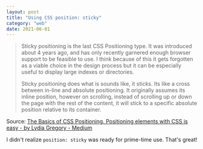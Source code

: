 ```yaml
---
layout: post
title: "Using CSS position: sticky"
category: "web"
date: 2021-06-01
---
```


> Sticky positioning is the last CSS Positioning type. It was introduced about 4 years ago, and has only recently garnered enough browser support to be feasible to use. I think because of this it gets forgotten as a viable choice in the design process but it can be especially useful to display large indexes or directories.
>
> Sticky positioning does what is sounds like, it sticks. Its like a cross between in-line and absolute positioning. It originally assumes its inline position, however on scrolling, instead of scrolling up or down the page with the rest of the content, it will stick to a specific absolute position relative to its container.

Source: [The Basics of CSS Positioning. Positioning elements with CSS is easy - by Lydia Gregory - Medium](https://lydia-gregory.medium.com/the-basics-of-css-positioning-73d3dc09c003)

I didn't realize `position: sticky` was ready for prime-time use.  That's great!
